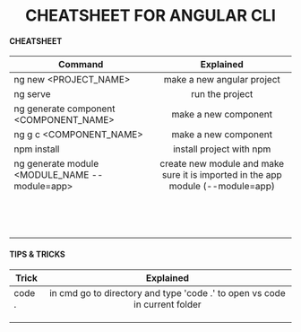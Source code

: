 <h1 style="text-align:center;">
CHEATSHEET FOR ANGULAR CLI
</h1>
<h4>CHEATSHEET</h4>

| Command                                             |                                    Explained                                    |
| --------------------------------------------------- | :-----------------------------------------------------------------------------: |
| ng new &lt;PROJECT_NAME&gt;                         |                           make a new angular project                            |
| ng serve                                            |                                 run the project                                 |
| ng generate component &lt;COMPONENT_NAME&gt;        |                              make a new component                               |
| ng g c &lt;COMPONENT_NAME&gt;                       |                              make a new component                               |
| npm install                                         |                            install project with npm                             |
| ng generate module &lt;MODULE_NAME --module=app&gt; | create new module and make sure it is imported in the app module (--module=app) |
|                                                     |
|                                                     |
|                                                     |
|                                                     |
|                                                     |
|                                                     |
|                                                     |
|                                                     |
|                                                     |
|                                                     |
|                                                     |
|                                                     |
|                                                     |

<h4> TIPS & TRICKS </h4>

| Trick  |                                 Explained                                  |
| ------ | :------------------------------------------------------------------------: |
| code . | in cmd go to directory and type 'code .' to open vs code in current folder |
|        |
|        |
|        |
